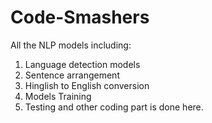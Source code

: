 # Code-Smashers

All the NLP models including:
1. Language detection models
2. Sentence arrangement
3. Hinglish to English conversion
4. Models Training
5. Testing
and other coding part is done here.